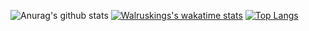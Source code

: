 ![Anurag's github stats](https://github-readme-stats.vercel.app/api?username=walrusking16&show_icons=true&theme=dark)
[![Walruskings's wakatime stats](https://github-readme-stats.vercel.app/api/wakatime?username=Walrusking)](https://github.com/anuraghazra/github-readme-stats)
[![Top Langs](https://github-readme-stats.vercel.app/api/top-langs/?username=anuraghazra&layout=compact)](https://github.com/anuraghazra/github-readme-stats)
